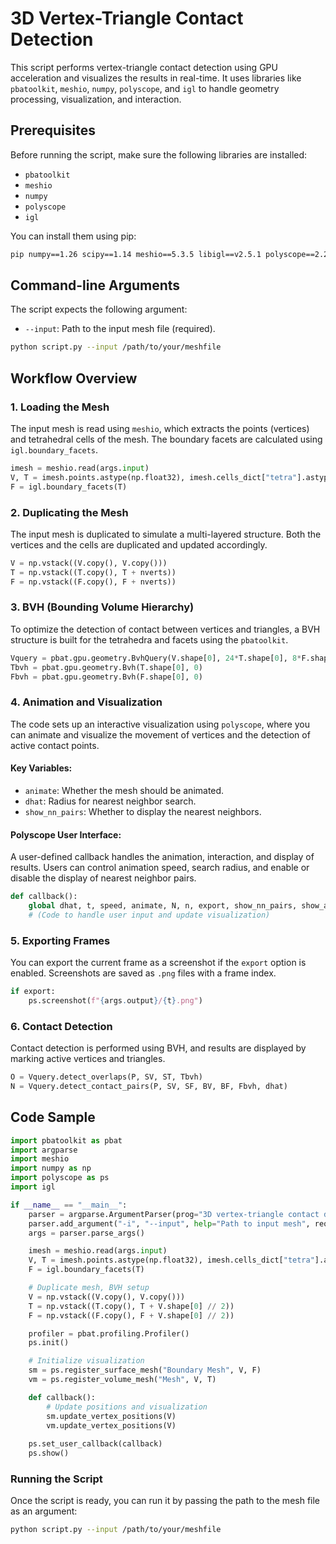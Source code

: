 # 3D Vertex-Triangle Contact Detection

This script performs vertex-triangle contact detection using GPU acceleration and visualizes the results in real-time. It uses libraries like `pbatoolkit`, `meshio`, `numpy`, `polyscope`, and `igl` to handle geometry processing, visualization, and interaction.

## Prerequisites

Before running the script, make sure the following libraries are installed:
- `pbatoolkit`
- `meshio`
- `numpy`
- `polyscope`
- `igl`

You can install them using pip:
```bash
pip numpy==1.26 scipy==1.14 meshio==5.3.5 libigl==v2.5.1 polyscope==2.2.1 ilupp==1.0.2 ipctk==1.2.0 networkx==3.3
```

## Command-line Arguments

The script expects the following argument:

- `--input`: Path to the input mesh file (required).

```bash
python script.py --input /path/to/your/meshfile
```

## Workflow Overview

### 1. Loading the Mesh
The input mesh is read using `meshio`, which extracts the points (vertices) and tetrahedral cells of the mesh. The boundary facets are calculated using `igl.boundary_facets`.

```python
imesh = meshio.read(args.input)
V, T = imesh.points.astype(np.float32), imesh.cells_dict["tetra"].astype(np.int32)
F = igl.boundary_facets(T)
```

### 2. Duplicating the Mesh
The input mesh is duplicated to simulate a multi-layered structure. Both the vertices and the cells are duplicated and updated accordingly.

```python
V = np.vstack((V.copy(), V.copy()))
T = np.vstack((T.copy(), T + nverts))
F = np.vstack((F.copy(), F + nverts))
```

### 3. BVH (Bounding Volume Hierarchy)
To optimize the detection of contact between vertices and triangles, a BVH structure is built for the tetrahedra and facets using the `pbatoolkit`.

```python
Vquery = pbat.gpu.geometry.BvhQuery(V.shape[0], 24*T.shape[0], 8*F.shape[0])
Tbvh = pbat.gpu.geometry.Bvh(T.shape[0], 0)
Fbvh = pbat.gpu.geometry.Bvh(F.shape[0], 0)
```

### 4. Animation and Visualization
The code sets up an interactive visualization using `polyscope`, where you can animate and visualize the movement of vertices and the detection of active contact points.

#### Key Variables:
- `animate`: Whether the mesh should be animated.
- `dhat`: Radius for nearest neighbor search.
- `show_nn_pairs`: Whether to display the nearest neighbors.

#### Polyscope User Interface:
A user-defined callback handles the animation, interaction, and display of results. Users can control animation speed, search radius, and enable or disable the display of nearest neighbor pairs.

```python
def callback():
    global dhat, t, speed, animate, N, n, export, show_nn_pairs, show_all_nn_pairs
    # (Code to handle user input and update visualization)
```

### 5. Exporting Frames
You can export the current frame as a screenshot if the `export` option is enabled. Screenshots are saved as `.png` files with a frame index.

```python
if export:
    ps.screenshot(f"{args.output}/{t}.png")
```

### 6. Contact Detection
Contact detection is performed using BVH, and results are displayed by marking active vertices and triangles.

```python
O = Vquery.detect_overlaps(P, SV, ST, Tbvh)
N = Vquery.detect_contact_pairs(P, SV, SF, BV, BF, Fbvh, dhat)
```

## Code Sample

```python
import pbatoolkit as pbat
import argparse
import meshio
import numpy as np
import polyscope as ps
import igl

if __name__ == "__main__":
    parser = argparse.ArgumentParser(prog="3D vertex-triangle contact detection")
    parser.add_argument("-i", "--input", help="Path to input mesh", required=True)
    args = parser.parse_args()

    imesh = meshio.read(args.input)
    V, T = imesh.points.astype(np.float32), imesh.cells_dict["tetra"].astype(np.int32)
    F = igl.boundary_facets(T)

    # Duplicate mesh, BVH setup
    V = np.vstack((V.copy(), V.copy()))
    T = np.vstack((T.copy(), T + V.shape[0] // 2))
    F = np.vstack((F.copy(), F + V.shape[0] // 2))

    profiler = pbat.profiling.Profiler()
    ps.init()

    # Initialize visualization
    sm = ps.register_surface_mesh("Boundary Mesh", V, F)
    vm = ps.register_volume_mesh("Mesh", V, T)

    def callback():
        # Update positions and visualization
        sm.update_vertex_positions(V)
        vm.update_vertex_positions(V)
        
    ps.set_user_callback(callback)
    ps.show()
```

### Running the Script

Once the script is ready, you can run it by passing the path to the mesh file as an argument:

```bash
python script.py --input /path/to/your/meshfile
```